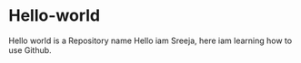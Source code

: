 # Hello-world
Hello world is a Repository name
Hello iam Sreeja, here iam learning how to use Github. 
